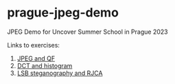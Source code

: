 # prague-jpeg-demo
JPEG Demo for Uncover Summer School in Prague 2023

Links to exercises:

1. <a href="https://colab.research.google.com/github/uibk-uncover/prague-jpeg-demo/blob/master/notebooks/1_jpeg_qf.ipynb" target="_blank">JPEG and QF</a>
2. <a href="https://colab.research.google.com/github/uibk-uncover/prague-jpeg-demo/blob/master/notebooks/2_dct_histogram.ipynb" target="_blank">DCT and histogram</a>
3. <a href="https://colab.research.google.com/github/uibk-uncover/prague-jpeg-demo/blob/master/notebooks/3_stego_rjca.ipynb" target="_blank">LSB steganography and RJCA</a>
